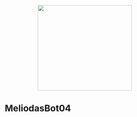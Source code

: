 <p align="center">
<img src="https://media1.tenor.com/images/f927db4ac4c85221c493795e7efd235c/tenor.gif?itemid=16625085" width="296" height="270"/>
</p>

# MeliodasBot04
